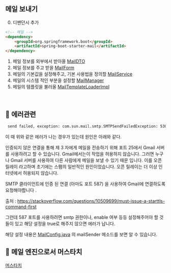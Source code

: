 메일 보내기
-

0. 디팬던시 추가
```html
<!-- 메일 -->
<dependency>
    <groupId>org.springframework.boot</groupId>
    <artifactId>spring-boot-starter-mail</artifactId>
</dependency>
```
1. 메일 정보를 외부에서 받아올 [MailDTO](../src/main/java/com/slack/slack/mail/MailDTO.java)
2. 메일 정보를 주고 받을 [MailForm](../src/main/java/com/slack/slack/mail/MailForm.java)
3. 메일의 기본값을 설정해주고, 기본 사용법을 정의할 [MailService](../src/main/java/com/slack/slack/mail/MailService.java)
4. 메일의 시스템 적인 부분을 설정할 [MailManager](../src/main/java/com/slack/slack/mail/MailManager.java)
5. 메일의 템플릿을 불러올 [MailTemplateLoaderImpl](../src/main/java/com/slack/slack/mail/MailTemplateLoaderImpl.java)


<br/>


📌 에러관련
-

```html
 send failed, exception: com.sun.mail.smtp.SMTPSendFailedException: 530 5.7.0 Must issue a STARTTLS command first. nv2sm4478384pbb.6
```
이 때 위와 같은 에러가 나는 경우가 있는데 원인은 아래와 같다. 


인증되지 않은 연결을 통해 제 3 자에게 메일을 전송하기 위해 포트 25에서 Gmail 서버를 사용하려고 할 수 있습니다. Gmail에서는이 작업을 허용하지 않습니다. 
그러면 누구나 Gmail 서버를 사용하여 다른 사람에게 메일을 보낼 수 있기 때문 입니다. 이를 오픈 릴레이 라고하며 초기에는 스팸의 일반적인 원인이었습니다. 오픈 릴레이는 더 이상 인터넷에서 허용되지 않습니다.

SMTP 클라이언트에 인증 된 연결 (아마도 포트 587) 을 사용하여 Gmail에 연결하도록 요청해야합니다 .

출처 : <https://stackoverflow.com/questions/10509699/must-issue-a-starttls-command-first>

그런데 587 포트를 사용하려면 
smtp 권한이나, enable 여부 등등 설정해주어야 할 것들이 있고 해당 설정을 true로 해주지 않으면 에러가 납니다.

해당 설정 내용은 [MailConfig.java](../src/main/java/com/slack/slack/appConfig/MailConfig.java) 의 mailSender 메소드를 보면 알 수 있습니다.



📌 메일 엔진으로서 머스타치
-
[머스타치](Mustache.md)
